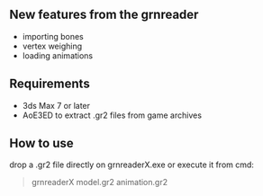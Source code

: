 New features from the grnreader
----
- importing bones
- vertex weighing
- loading animations

Requirements
----
- 3ds Max 7 or later
- AoE3ED to extract .gr2 files from game archives

How to use
----
drop a .gr2 file directly on grnreaderX.exe or execute it from cmd:
> grnreaderX model.gr2 animation.gr2
